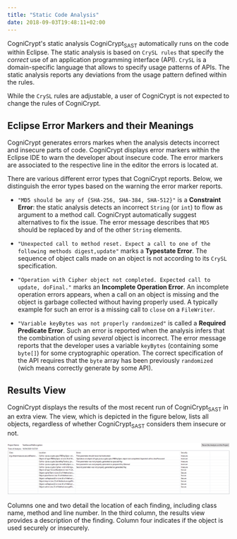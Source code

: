```yaml
---
title: "Static Code Analysis"
date: 2018-09-03T19:48:11+02:00
---
```


CogniCrypt's static analysis CogniCrypt<sub>SAST</sub> automatically runs on the code within Eclipse. The static analysis is based on `CrySL rules` that specify the *correct* use of an application programming interface (API). `CrySL` is a domain-specific language that allows to specify usage patterns of APIs. The static analysis reports any deviations from the usage pattern defined within the rules. 

While the `CrySL` rules are adjustable, a user of CogniCrypt is not expected to change the rules of CogniCrypt. 

## Eclipse Error Markers and their Meanings

CogniCrypt generates errors markes when the analysis detects incorrect and insecure parts of code. CogniCrypt displays error markers within the Eclipse IDE to warn the developer about insecure code. The error markers are associated to the respective line in the editor the errors is located at. 

There are various different error types that CogniCrypt reports. Below, we distinguish the error types based on the warning the error marker reports.

* `"MD5 should be any of {SHA-256, SHA-384, SHA-512}"` is a **Constraint Error**: the static analysis detects an incorrect `String` (or `int`) to flow as argument to a method call. CogniCrypt automatically suggest alternatives to fix the issue. The error message describes that `MD5` should be replaced by and of the other `String` elements.  

* `"Unexpected call to method reset. Expect a call to one of the following methods digest,update"` marks a **Typestate Error**. The sequence of object calls made on an object is not according to its `CrySL` specification.

* `"Operation with Cipher object not completed. Expected call to update, doFinal."` marks an **Incomplete Operation Error**. An incomplete operation errors appears, when a call on an object is missing and the object is garbage collected without having properly used. A typically example for such an error is a missing call to `close` on a `FileWriter`.

* `"Variable keyBytes was not properly randomized"` is called a **Required Predicate Error**. Such an error is reported when the analysis infers that the combination of using *several* object is incorrect. The error message reports that the developer uses a variable `keyBytes` (containing some `byte[]`) for some cryptographic operation. The correct specification of the API requires that the `byte` array has been previously `randomized` (wich means correctly generate by some API).


## Results View

CogniCrypt displays the results of the most recent run of CogniCrypt<sub>SAST</sub> in an extra view. The view, which is depicted in the figure below, lists all objects, regardless of whether CogniCrypt<sub>SAST</sub> considers them insecure or not. 

<div class="imgbox">
    <img class="center-fit" src='./images/StatisticsView.png' alt="Results View">
</div>

Columns one and two detail the location of each finding, including class name, method and line number. In the third column, the results view provides a description of the finding. Column four indicates if the object is used securely or insecurely.
